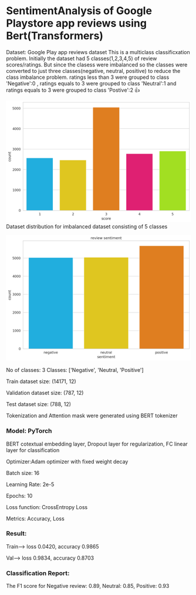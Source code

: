 # SentimentAnalysis of Google Playstore app reviews using Bert(Transformers)
Dataset: Google Play app reviews dataset
This is a multiclass classificxation problem. 
Initially the dataset had 5 classes(1,2,3,4,5) of review scores/ratings. But since the clasess were imbalanced so the classes were converted to just three classes(negative, neutral, positive) to reduce the class imbalance problem. ratings less than 3 were grouped to class 'Negative':0 , ratings equals to 3 were grouped to class 'Neutral':1 and ratings equals to 3 were grouped to class 'Postive':2 👍 

![alt text](https://github.com/Anirbanbhk88/SentimentAnalysis_Bert/blob/main/imbalanced_dataset.png?raw=true)
Dataset distribution for imbalanced dataset consisting of 5 classes

![alt text](https://github.com/Anirbanbhk88/SentimentAnalysis_Bert/blob/main/balanced_dataset.png?raw=true)

No of classes: 3
Classes: ['Negative', 'Neutral, 'Positive']

Train dataset size: (14171, 12)

Validation dataset size: (787, 12)

Test dataset size: (788, 12)

Tokenization and Attention mask were generated using BERT tokenizer

### Model: PyTorch
BERT cotextual embedding layer,
Dropout layer for regularization,
FC linear layer for classification

Optimizer:Adam optimizer with fixed weight decay

Batch size: 16

Learning Rate: 2e-5

Epochs: 10

Loss function: CrossEntropy Loss

Metrics: Accuracy, Loss

### Result:
Train--> loss 0.0420, accuracy 0.9865

Val-->   loss 0.9834, accuracy 0.8703

### Classification Report:
The F1 score for Negative review: 0.89, Neutral: 0.85, Positive: 0.93
